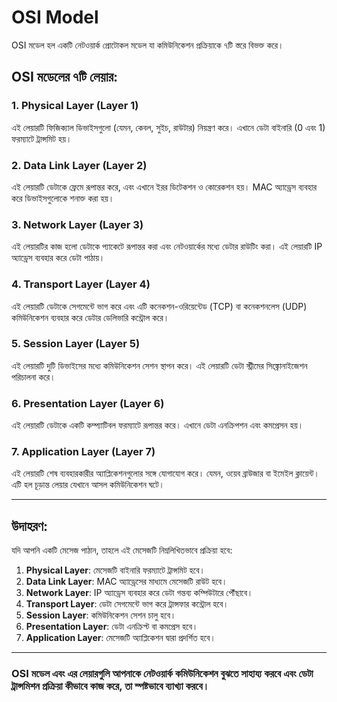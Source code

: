 # OSI Model

OSI মডেল হল একটি নেটওয়ার্ক প্রোটোকল মডেল যা কমিউনিকেশন প্রক্রিয়াকে ৭টি স্তরে বিভক্ত করে।

## OSI মডেলের ৭টি লেয়ার:

### 1. **Physical Layer (Layer 1)**
এই লেয়ারটি ফিজিক্যাল ডিভাইসগুলো (যেমন, কেবল, সুইচ, রাউটার) নিয়ন্ত্রণ করে। এখানে ডেটা বাইনারি (0 এবং 1) ফরম্যাটে ট্রান্সমিট হয়।

### 2. **Data Link Layer (Layer 2)**
এই লেয়ারটি ডেটাকে ফ্রেমে রূপান্তর করে, এবং এখানে ইরর ডিটেকশন ও কোরেকশন হয়। MAC অ্যাড্রেস ব্যবহার করে ডিভাইসগুলোকে শনাক্ত করা হয়।

### 3. **Network Layer (Layer 3)**
এই লেয়ারটির কাজ হলো ডেটাকে প্যাকেটে রূপান্তর করা এবং নেটওয়ার্কের মধ্যে ডেটার রাউটিং করা। এই লেয়ারটি IP অ্যাড্রেস ব্যবহার করে ডেটা পাঠায়।

### 4. **Transport Layer (Layer 4)**
এই লেয়ারটি ডেটাকে সেগমেন্টে ভাগ করে এবং এটি কনেকশন-ওরিয়েন্টেড (TCP) বা কনেকশনলেস (UDP) কমিউনিকেশন ব্যবহার করে ডেটার ডেলিভারি কন্ট্রোল করে।

### 5. **Session Layer (Layer 5)**
এই লেয়ারটি দুটি ডিভাইসের মধ্যে কমিউনিকেশন সেশন স্থাপন করে। এই লেয়ারটি ডেটা স্ট্রীমের সিঙ্ক্রোনাইজেশন পরিচালনা করে।

### 6. **Presentation Layer (Layer 6)**
এই লেয়ারটি ডেটাকে একটি কম্প্যাটিবল ফরম্যাটে রূপান্তর করে। এখানে ডেটা এনক্রিপশন এবং কমপ্রেসন হয়।

### 7. **Application Layer (Layer 7)**
এই লেয়ারটি শেষ ব্যবহারকারীর অ্যাপ্লিকেশনগুলোর সঙ্গে যোগাযোগ করে। যেমন, ওয়েব ব্রাউজার বা ইমেইল ক্লায়েন্ট। এটি হল চূড়ান্ত লেয়ার যেখানে আসল কমিউনিকেশন ঘটে।

---

## উদাহরণ:

যদি আপনি একটি মেসেজ পাঠান, তাহলে এই মেসেজটি নিম্নলিখিতভাবে প্রক্রিয়া হবে:

1. **Physical Layer**: মেসেজটি বাইনারি ফরম্যাটে ট্রান্সমিট হবে।
2. **Data Link Layer**: MAC অ্যাড্রেসের মাধ্যমে মেসেজটি রাউট হবে।
3. **Network Layer**: IP অ্যাড্রেস ব্যবহার করে ডেটা গন্তব্য কম্পিউটারে পৌঁছাবে।
4. **Transport Layer**: ডেটা সেগমেন্টে ভাগ করে ট্রান্সফার কন্ট্রোল হবে।
5. **Session Layer**: কমিউনিকেশন সেশন চালু হবে।
6. **Presentation Layer**: ডেটা এনক্রিপ্ট বা কমপ্রেস হবে।
7. **Application Layer**: মেসেজটি অ্যাপ্লিকেশন দ্বারা প্রদর্শিত হবে।

---

### OSI মডেল এবং এর লেয়ারগুলি আপনাকে নেটওয়ার্ক কমিউনিকেশন বুঝতে সাহায্য করবে এবং ডেটা ট্রান্সমিশন প্রক্রিয়া কীভাবে কাজ করে, তা স্পষ্টভাবে ব্যাখ্যা করবে।
